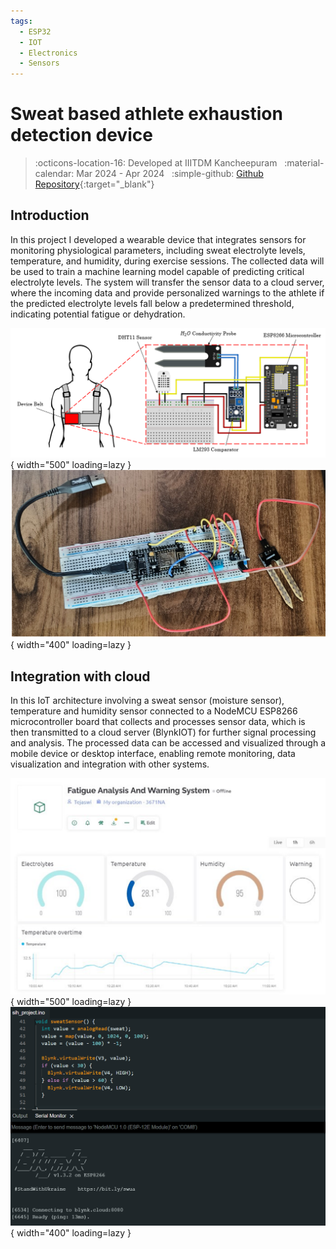 ```yaml
---
tags:
  - ESP32
  - IOT
  - Electronics
  - Sensors
---
```

# Sweat based athlete exhaustion detection device
> :octicons-location-16: Developed at IIITDM Kancheepuram &nbsp;
> :material-calendar: Mar 2024 - Apr 2024 &nbsp;
> :simple-github: [Github Repository](https://github.com/tejaswisam/crazyswarm2){:target="_blank"}

## Introduction
In this project I developed a wearable device that integrates sensors for monitoring physiological parameters, including sweat electrolyte levels, temperature, and humidity, during exercise sessions. The collected data will be used to train a machine learning model capable of predicting critical electrolyte levels. The system will transfer the sensor data to a cloud server, where the incoming data and provide personalized warnings to the athlete if the predicted electrolyte levels fall below a predetermined threshold, indicating potential fatigue or dehydration.

![research](arch.png){ width="500" loading=lazy } ![research](sys.png){ width="400" loading=lazy }

## Integration with cloud
In this IoT architecture involving a sweat sensor (moisture sensor), temperature and humidity sensor connected to a NodeMCU ESP8266 microcontroller board that collects and processes sensor data, which is then transmitted to a cloud server (BlynkIOT) for further signal processing and analysis. The processed data can be accessed and visualized through a mobile device or desktop interface, enabling remote monitoring, data visualization and integration with other systems.

![research](iot.png){ width="500" loading=lazy } ![research](code.png){ width="400" loading=lazy }